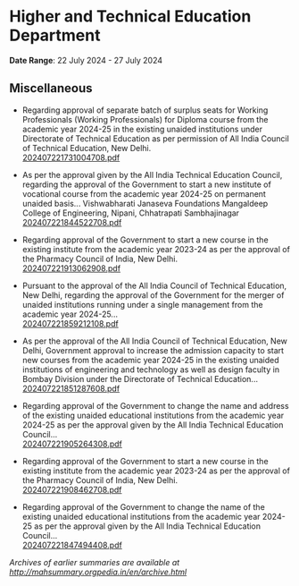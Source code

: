 # Higher and Technical Education Department

**Date Range**: 22 July 2024 - 27 July 2024


## Miscellaneous
- Regarding approval of separate batch of surplus seats for Working Professionals (Working Professionals) for Diploma course from the academic year 2024-25 in the existing unaided institutions under Directorate of Technical Education as per permission of All India Council of Technical Education, New Delhi.\
  [202407221731004708.pdf](https://gr.maharashtra.gov.in/Site/Upload/Government%20Resolutions/English/202407221731004708.pdf)

- As per the approval given by the All India Technical Education Council, regarding the approval of the Government to start a new institute of vocational course from the academic year 2024-25 on permanent unaided basis... Vishwabharati Janaseva Foundations Mangaldeep College of Engineering, Nipani, Chhatrapati Sambhajinagar\
  [202407221844522708.pdf](https://gr.maharashtra.gov.in/Site/Upload/Government%20Resolutions/English/202407221844522708.pdf)

- Regarding approval of the Government to start a new course in the existing institute from the academic year 2023-24 as per the approval of the Pharmacy Council of India, New Delhi.\
  [202407221913062908.pdf](https://gr.maharashtra.gov.in/Site/Upload/Government%20Resolutions/English/202407221913062908.pdf)

- Pursuant to the approval of the All India Council of Technical Education, New Delhi, regarding the approval of the Government for the merger of unaided institutions running under a single management from the academic year 2024-25...\
  [202407221859212108.pdf](https://gr.maharashtra.gov.in/Site/Upload/Government%20Resolutions/English/202407221859212108.pdf)

- As per the approval of the All India Council of Technical Education, New Delhi, Government approval to increase the admission capacity to start new courses from the academic year 2024-25 in the existing unaided institutions of engineering and technology as well as design faculty in Bombay Division under the Directorate of Technical Education...\
  [202407221851287608.pdf](https://gr.maharashtra.gov.in/Site/Upload/Government%20Resolutions/English/202407221851287608.pdf)

- Regarding approval of the Government to change the name and address of the existing unaided educational institutions from the academic year 2024-25 as per the approval given by the All India Technical Education Council...\
  [202407221905264308.pdf](https://gr.maharashtra.gov.in/Site/Upload/Government%20Resolutions/English/202407221905264308.pdf)

- Regarding approval of the Government to start a new course in the existing institute from the academic year 2023-24 as per the approval of the Pharmacy Council of India, New Delhi.\
  [202407221908462708.pdf](https://gr.maharashtra.gov.in/Site/Upload/Government%20Resolutions/English/202407221908462708.pdf)

- Regarding approval of the Government to change the name of the existing unaided educational institutions from the academic year 2024-25 as per the approval given by the All India Technical Education Council...\
  [202407221847494408.pdf](https://gr.maharashtra.gov.in/Site/Upload/Government%20Resolutions/English/202407221847494408.pdf)


*Archives of earlier summaries are available at http://mahsummary.orgpedia.in/en/archive.html*